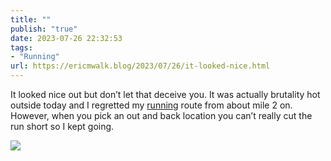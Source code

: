 ```yaml
---
title: ""
publish: "true"
date: 2023-07-26 22:32:53
tags:
- "Running"
url: https://ericmwalk.blog/2023/07/26/it-looked-nice.html
---
```

It looked nice out but don’t let that deceive you. It was actually brutality hot outside today and I regretted my [running](https://strava.com/activities/9526664643) route from about mile 2 on. However, when you pick an out and back location you can’t really cut the run short so I kept going.

![](https://ericmwalk.blog/uploads/2023/b6ad711b23.jpg)